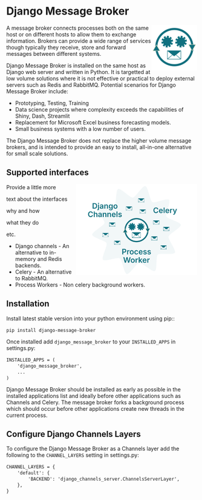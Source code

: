 # Django Message Broker

<img src="assets/django_message_broker_icon_512.svg"
     alt="Django message broker icon"
     width="120"
     align="right"/>

A message broker connects processes both on the same host or on different hosts
to allow them to exchange information. Brokers can provide a wide range of services
though typically they receive, store and forward messages between different systems.

Django Message Broker is installed on the same host as Django web server and written
in Python. It is targetted at low volume solutions where it is not effective or
practical to deploy external servers such as Redis and RabbitMQ. Potential scenarios
for Django Message Broker include:

+ Prototyping, Testing, Training
+ Data science projects where complexity exceeds the capabilities of Shiny, Dash, Streamlit
+ Replacement for Microsoft Excel business forecasting models.
+ Small business systems with a low number of users.

The Django Message Broker does not replace the higher volume message brokers, and is
intended to provide an easy to install, all-in-one alternative for small scale solutions.

## Supported interfaces

<img src="assets/DMB Ecosystem opt.svg"
     alt="Django message broker ecosystem"
     width=320
     align="right"/>

Provide a little more

text about the interfaces

why and how

what they do

etc.

+ Django channels - An alternative to in-memory and Redis backends.
+ Celery - An alternative to RabbitMQ.
+ Process Workers - Non celery background workers.

## Installation

Install latest stable version into your python environment using pip::

    pip install django-message-broker

Once installed add ``django_message_broker`` to your ``INSTALLED_APPS`` in settings.py:

    INSTALLED_APPS = (
        'django_message_broker',
        ...        
    )

Django Message Broker should be installed as early as possible in the installed applications
list and ideally before other applications such as Channels and Celery. The message broker
forks a background process which should occur before other applications create new threads in
the current process.

## Configure Django Channels Layers

To configure the Django Message Broker as a Channels layer add the following to the ``CHANNEL_LAYERS``
setting in settings.py:

    CHANNEL_LAYERS = {
        'default': {
            'BACKEND': 'django_channels_server.ChannelsServerLayer',
        },
    }
